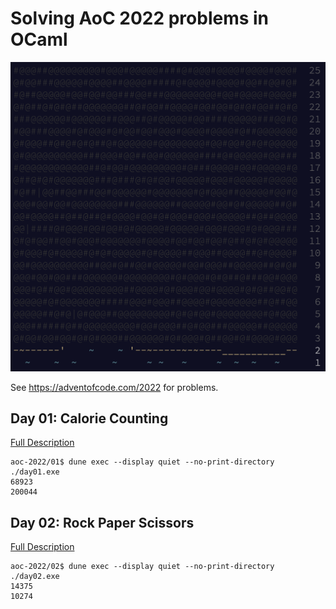 # Solving AoC 2022 problems in OCaml

![Logo](https://raw.githubusercontent.com/DrearyLisper/aoc-2022/master/images/logo.png)

See https://adventofcode.com/2022 for problems.

## Day 01: Calorie Counting

[Full Description](https://github.com/DrearyLisper/aoc-2022/tree/master/01)

``` console
aoc-2022/01$ dune exec --display quiet --no-print-directory ./day01.exe
68923
200044
```

## Day 02: Rock Paper Scissors

[Full Description](https://github.com/DrearyLisper/aoc-2022/tree/master/02)

``` console
aoc-2022/02$ dune exec --display quiet --no-print-directory ./day02.exe
14375
10274
```